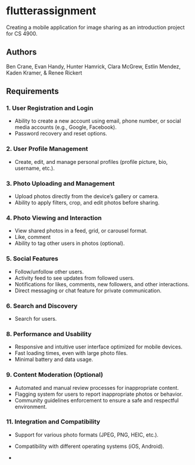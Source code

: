 # flutterassignment

Creating a mobile application for image sharing as an introduction project for CS 4900. 

## Authors
Ben Crane, Evan Handy, Hunter Hamrick, Clara McGrew, Estlin Mendez, Kaden Kramer, & Renee Rickert

## Requirements

### 1. User Registration and Login
- Ability to create a new account using email, phone number, or social media accounts (e.g., Google, Facebook).
- Password recovery and reset options.
### 2. User Profile Management
- Create, edit, and manage personal profiles (profile picture, bio, username, etc.).
### 3. Photo Uploading and Management
- Upload photos directly from the device’s gallery or camera.
- Ability to apply filters, crop, and edit photos before sharing.
### 4. Photo Viewing and Interaction
- View shared photos in a feed, grid, or carousel format.
- Like, comment
- Ability to tag other users in photos (optional).
### 5. Social Features
- Follow/unfollow other users.
- Activity feed to see updates from followed users.
- Notifications for likes, comments, new followers, and other interactions.
- Direct messaging or chat feature for private communication.
### 6. Search and Discovery
- Search for users.
### 8. Performance and Usability
- Responsive and intuitive user interface optimized for mobile devices.
- Fast loading times, even with large photo files.
- Minimal battery and data usage.
### 9. Content Moderation (Optional)
- Automated and manual review processes for inappropriate content.
- Flagging system for users to report inappropriate photos or behavior.
- Community guidelines enforcement to ensure a safe and respectful environment.
### 11. Integration and Compatibility
- Support for various photo formats (JPEG, PNG, HEIC, etc.).
- Compatibility with different operating systems (iOS, Android).

- 
